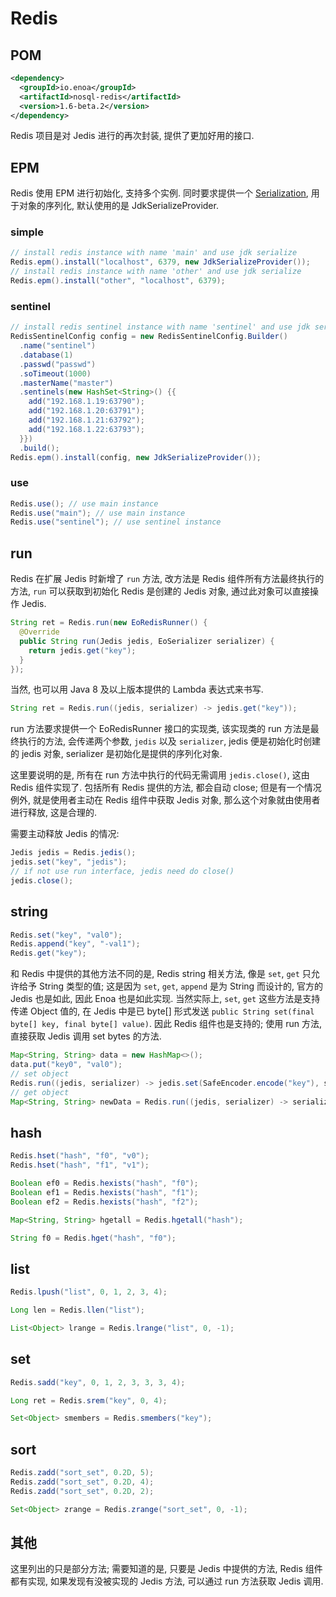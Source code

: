

# Redis

## POM

```xml
<dependency>
  <groupId>io.enoa</groupId>
  <artifactId>nosql-redis</artifactId>
  <version>1.6-beta.2</version>
</dependency>
```

Redis 项目是对 Jedis 进行的再次封装, 提供了更加好用的接口.

## EPM

Redis 使用 EPM 进行初始化, 支持多个实例. 同时要求提供一个 [Serialization](#Serialization), 用于对象的序列化, 默认使用的是 JdkSerializeProvider.

### simple

```java
// install redis instance with name 'main' and use jdk serialize
Redis.epm().install("localhost", 6379, new JdkSerializeProvider());
// install redis instance with name 'other' and use jdk serialize
Redis.epm().install("other", "localhost", 6379);
```

### sentinel

```java
// install redis sentinel instance with name 'sentinel' and use jdk serialize
RedisSentinelConfig config = new RedisSentinelConfig.Builder()
  .name("sentinel")
  .database(1)
  .passwd("passwd")
  .soTimeout(1000)
  .masterName("master")
  .sentinels(new HashSet<String>() {{
    add("192.168.1.19:63790");
    add("192.168.1.20:63791");
    add("192.168.1.21:63792");
    add("192.168.1.22:63793");
  }})
  .build();
Redis.epm().install(config, new JdkSerializeProvider());
```

### use

```java
Redis.use(); // use main instance
Redis.use("main"); // use main instance
Redis.use("sentinel"); // use sentinel instance
```

## run

Redis 在扩展 Jedis 时新增了 `run` 方法, 改方法是 Redis 组件所有方法最终执行的方法, `run` 可以获取到初始化 Redis 是创建的 Jedis 对象, 通过此对象可以直接操作 Jedis.

```java
String ret = Redis.run(new EoRedisRunner() {
  @Override
  public String run(Jedis jedis, EoSerializer serializer) {
    return jedis.get("key");
  }
});
```

当然, 也可以用 Java 8 及以上版本提供的 Lambda 表达式来书写.

```java
String ret = Redis.run((jedis, serializer) -> jedis.get("key"));
```

run 方法要求提供一个 EoRedisRunner 接口的实现类, 该实现类的 run 方法是最终执行的方法, 会传递两个参数, `jedis` 以及 `serializer`, jedis 便是初始化时创建的 jedis 对象, serializer 是初始化是提供的序列化对象.

这里要说明的是, 所有在 run 方法中执行的代码无需调用 `jedis.close()`, 这由 Redis 组件实现了. 包括所有 Redis 提供的方法, 都会自动 close; 但是有一个情况例外, 就是使用者主动在 Redis 组件中获取 Jedis 对象, 那么这个对象就由使用者进行释放, 这是合理的.

需要主动释放 Jedis 的情况:

```java
Jedis jedis = Redis.jedis();
jedis.set("key", "jedis");
// if not use run interface, jedis need do close()
jedis.close();
```

## string

```java
Redis.set("key", "val0");
Redis.append("key", "-val1");
Redis.get("key");
```

和 Redis 中提供的其他方法不同的是, Redis string 相关方法, 像是 `set`, `get` 只允许给予 String 类型的值; 这是因为 `set`, `get`, `append` 是为 String 而设计的, 官方的 Jedis 也是如此, 因此 Enoa 也是如此实现. 当然实际上, `set`, `get` 这些方法是支持传递 Object 值的, 在 Jedis 中是已 byte\[] 形式发送 `public String set(final byte[] key, final byte[] value)`. 因此 Redis 组件也是支持的; 使用 run 方法, 直接获取 Jedis 调用 set bytes 的方法. 


```java
Map<String, String> data = new HashMap<>();
data.put("key0", "val0");
// set object
Redis.run((jedis, serializer) -> jedis.set(SafeEncoder.encode("key"), serializer.serialize(data)));
// get object
Map<String, String> newData = Redis.run((jedis, serializer) -> serializer.reduction(jedis.get(SafeEncoder.encode("key"))));
```

## hash

```java
Redis.hset("hash", "f0", "v0");
Redis.hset("hash", "f1", "v1");

Boolean ef0 = Redis.hexists("hash", "f0");
Boolean ef1 = Redis.hexists("hash", "f1");
Boolean ef2 = Redis.hexists("hash", "f2");

Map<String, String> hgetall = Redis.hgetall("hash");

String f0 = Redis.hget("hash", "f0");
```

## list

```java
Redis.lpush("list", 0, 1, 2, 3, 4);

Long len = Redis.llen("list");

List<Object> lrange = Redis.lrange("list", 0, -1);
```

## set

```java
Redis.sadd("key", 0, 1, 2, 3, 3, 3, 4);

Long ret = Redis.srem("key", 0, 4);

Set<Object> smembers = Redis.smembers("key");
```

## sort

```java
Redis.zadd("sort_set", 0.2D, 5);
Redis.zadd("sort_set", 0.2D, 4);
Redis.zadd("sort_set", 0.2D, 2);

Set<Object> zrange = Redis.zrange("sort_set", 0, -1);
```

## 其他

这里列出的只是部分方法; 需要知道的是, 只要是 Jedis 中提供的方法, Redis 组件都有实现, 如果发现有没被实现的 Jedis 方法, 可以通过 run 方法获取 Jedis 调用.

